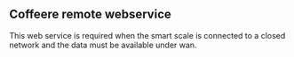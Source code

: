 ## Coffeere remote webservice

This web service is required when the smart scale is connected to a closed network and the data must be available under wan.